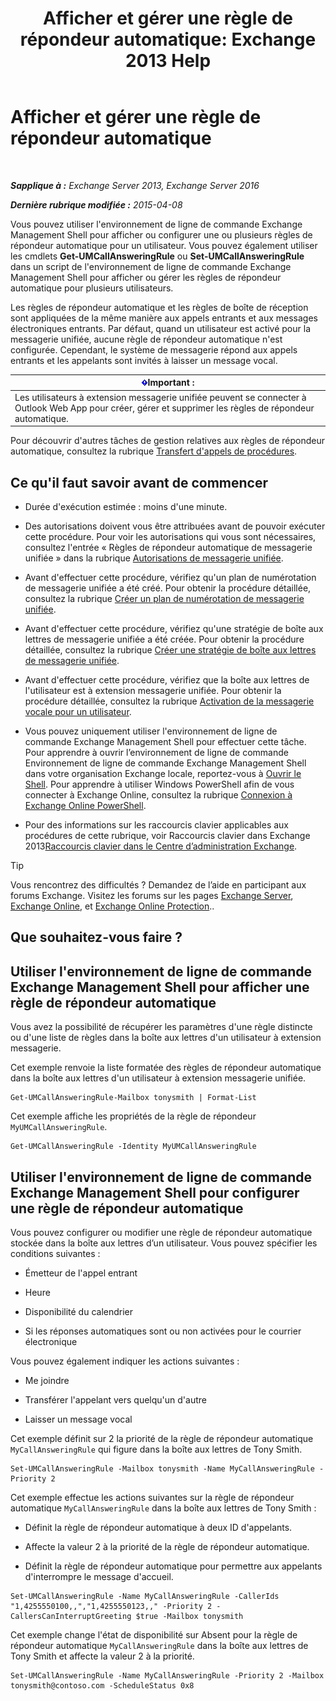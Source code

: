 ﻿---
title: 'Afficher et gérer une règle de répondeur automatique: Exchange 2013 Help'
TOCTitle: Afficher et gérer une règle de répondeur automatique
ms:assetid: de6d9fa1-7878-49a9-bddb-e3317d94f4d8
ms:mtpsurl: https://technet.microsoft.com/fr-fr/library/Dn140251(v=EXCHG.150)
ms:contentKeyID: 54652741
ms.date: 05/23/2018
mtps_version: v=EXCHG.150
ms.translationtype: MT
---

# Afficher et gérer une règle de répondeur automatique

 

_**Sapplique à :** Exchange Server 2013, Exchange Server 2016_

_**Dernière rubrique modifiée :** 2015-04-08_

Vous pouvez utiliser l'environnement de ligne de commande Exchange Management Shell pour afficher ou configurer une ou plusieurs règles de répondeur automatique pour un utilisateur. Vous pouvez également utiliser les cmdlets **Get-UMCallAnsweringRule** ou **Set-UMCallAnsweringRule** dans un script de l'environnement de ligne de commande Exchange Management Shell pour afficher ou gérer les règles de répondeur automatique pour plusieurs utilisateurs.

Les règles de répondeur automatique et les règles de boîte de réception sont appliquées de la même manière aux appels entrants et aux messages électroniques entrants. Par défaut, quand un utilisateur est activé pour la messagerie unifiée, aucune règle de répondeur automatique n'est configurée. Cependant, le système de messagerie répond aux appels entrants et les appelants sont invités à laisser un message vocal.

<table>
<thead>
<tr class="header">
<th><img src="images/JJ159813.important(EXCHG.150).gif" title="Important" alt="Important" />Important :</th>
</tr>
</thead>
<tbody>
<tr class="odd">
<td>Les utilisateurs à extension messagerie unifiée peuvent se connecter à Outlook Web App pour créer, gérer et supprimer les règles de répondeur automatique.</td>
</tr>
</tbody>
</table>


Pour découvrir d'autres tâches de gestion relatives aux règles de répondeur automatique, consultez la rubrique [Transfert d'appels de procédures](forwarding-calls-procedures-exchange-2013-help.md).

## Ce qu'il faut savoir avant de commencer

  - Durée d'exécution estimée : moins d'une minute.

  - Des autorisations doivent vous être attribuées avant de pouvoir exécuter cette procédure. Pour voir les autorisations qui vous sont nécessaires, consultez l'entrée « Règles de répondeur automatique de messagerie unifiée » dans la rubrique [Autorisations de messagerie unifiée](unified-messaging-permissions-exchange-2013-help.md).

  - Avant d'effectuer cette procédure, vérifiez qu'un plan de numérotation de messagerie unifiée a été créé. Pour obtenir la procédure détaillée, consultez la rubrique [Créer un plan de numérotation de messagerie unifiée](create-a-um-dial-plan-exchange-2013-help.md).

  - Avant d'effectuer cette procédure, vérifiez qu'une stratégie de boîte aux lettres de messagerie unifiée a été créée. Pour obtenir la procédure détaillée, consultez la rubrique [Créer une stratégie de boîte aux lettres de messagerie unifiée](create-a-um-mailbox-policy-exchange-2013-help.md).

  - Avant d'effectuer cette procédure, vérifiez que la boîte aux lettres de l'utilisateur est à extension messagerie unifiée. Pour obtenir la procédure détaillée, consultez la rubrique [Activation de la messagerie vocale pour un utilisateur](enable-a-user-for-voice-mail-exchange-2013-help.md).

  - Vous pouvez uniquement utiliser l'environnement de ligne de commande Exchange Management Shell pour effectuer cette tâche. Pour apprendre à ouvrir l’environnement de ligne de commande Environnement de ligne de commande Exchange Management Shell dans votre organisation Exchange locale, reportez-vous à [Ouvrir le Shell](https://technet.microsoft.com/fr-fr/library/dd638134\(v=exchg.150\)). Pour apprendre à utiliser Windows PowerShell afin de vous connecter à Exchange Online, consultez la rubrique [Connexion à Exchange Online PowerShell](https://go.microsoft.com/fwlink/p/?linkid=396554).

  - Pour des informations sur les raccourcis clavier applicables aux procédures de cette rubrique, voir Raccourcis clavier dans Exchange 2013[Raccourcis clavier dans le Centre d’administration Exchange](keyboard-shortcuts-in-the-exchange-admin-center-exchange-online-protection-help.md).

> [!TIP]
> Vous rencontrez des difficultés ? Demandez de l’aide en participant aux forums Exchange. Visitez les forums sur les pages <a href="https://go.microsoft.com/fwlink/p/?linkid=60612">Exchange Server</a>, <a href="https://go.microsoft.com/fwlink/p/?linkid=267542">Exchange Online</a>, et <a href="https://go.microsoft.com/fwlink/p/?linkid=285351">Exchange Online Protection</a>..


## Que souhaitez-vous faire ?

## Utiliser l'environnement de ligne de commande Exchange Management Shell pour afficher une règle de répondeur automatique

Vous avez la possibilité de récupérer les paramètres d'une règle distincte ou d'une liste de règles dans la boîte aux lettres d'un utilisateur à extension messagerie.

Cet exemple renvoie la liste formatée des règles de répondeur automatique dans la boîte aux lettres d'un utilisateur à extension messagerie unifiée.

    Get-UMCallAnsweringRule-Mailbox tonysmith | Format-List

Cet exemple affiche les propriétés de la règle de répondeur `MyUMCallAnsweringRule`.

    Get-UMCallAnsweringRule -Identity MyUMCallAnsweringRule

## Utiliser l'environnement de ligne de commande Exchange Management Shell pour configurer une règle de répondeur automatique

Vous pouvez configurer ou modifier une règle de répondeur automatique stockée dans la boîte aux lettres d’un utilisateur. Vous pouvez spécifier les conditions suivantes :

  - Émetteur de l'appel entrant

  - Heure

  - Disponibilité du calendrier

  - Si les réponses automatiques sont ou non activées pour le courrier électronique

Vous pouvez également indiquer les actions suivantes :

  - Me joindre

  - Transférer l'appelant vers quelqu'un d'autre

  - Laisser un message vocal

Cet exemple définit sur 2 la priorité de la règle de répondeur automatique `MyCallAnsweringRule` qui figure dans la boîte aux lettres de Tony Smith.

    Set-UMCallAnsweringRule -Mailbox tonysmith -Name MyCallAnsweringRule -Priority 2

Cet exemple effectue les actions suivantes sur la règle de répondeur automatique `MyCallAnsweringRule` dans la boîte aux lettres de Tony Smith :

  - Définit la règle de répondeur automatique à deux ID d'appelants.

  - Affecte la valeur 2 à la priorité de la règle de répondeur automatique.

  - Définit la règle de répondeur automatique pour permettre aux appelants d'interrompre le message d'accueil.

<!-- end list -->

    Set-UMCallAnsweringRule -Name MyCallAnsweringRule -CallerIds "1,4255550100,,","1,4255550123,," -Priority 2 -CallersCanInterruptGreeting $true -Mailbox tonysmith

Cet exemple change l'état de disponibilité sur Absent pour la règle de répondeur automatique `MyCallAnsweringRule` dans la boîte aux lettres de Tony Smith et affecte la valeur 2 à la priorité.

    Set-UMCallAnsweringRule -Name MyCallAnsweringRule -Priority 2 -Mailbox tonysmith@contoso.com -ScheduleStatus 0x8

